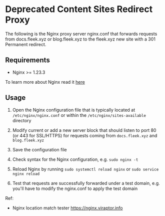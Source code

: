 # Deprecated Content Sites Redirect Proxy

The following is the Nginx proxy server nginx.conf that forwards requests from docs.fleek.xyz or blog.fleek.xyz to the fleek.xyz new site with a 301 Permanent redirect.

## Requirements

- Nginx >= 1.23.3

To learn more about Nginx read it [here](https://nginx.org/en/docs)

## Usage

1) Open the Nginx configuration file that is typically  located at `/etc/nginx/nginx.conf` or within the `/etc/nginx/sites-available` directory

2) Modify current or add a new server block that should listen to port 80 (or 443 for SSL/HTTPS) for requests coming from `docs.fleek.xyz` and `blog.fleek.xyz`

3) Save the configuration file

4) Check syntax for the Nginx configuration, e.g. `sudo nginx -t`

5) Reload Nginx by running `sudo systemctl reload nginx` or `sudo service nginx reload`

6) Test that requests are successfully forwarded under a test domain, e.g. you'll have to modify the nginx.conf to apply the test domain

Ref:
- Nginx location match tester
  https://nginx.viraptor.info

